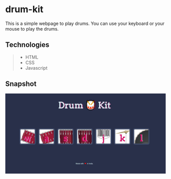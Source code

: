 # drum-kit

This is a simple webpage to play drums.
You can use your keyboard or your mouse to play the drums.

## Technologies
>- HTML
>- CSS
>- Javascript

## Snapshot
![Screenshot of the Drum Kit Webpage](DrumKit.jpg)
